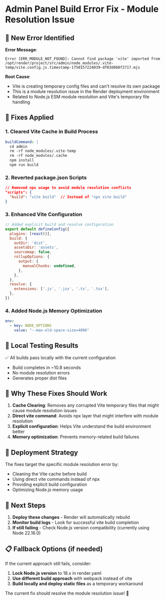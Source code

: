 # Admin Panel Build Error Fix - Module Resolution Issue

## 🚨 New Error Identified

**Error Message**:
```
Error [ERR_MODULE_NOT_FOUND]: Cannot find package 'vite' imported from /opt/render/project/src/admin/node_modules/.vite-temp/vite.config.js.timestamp-1750157224039-df03d060f2717.mjs
```

**Root Cause**: 
- Vite is creating temporary config files and can't resolve its own package
- This is a module resolution issue in the Render deployment environment
- Related to Node.js ESM module resolution and Vite's temporary file handling

## 🔧 Fixes Applied

### 1. **Cleared Vite Cache in Build Process**
```yaml
buildCommand: |
  cd admin
  rm -rf node_modules/.vite-temp
  rm -rf node_modules/.cache
  npm install
  npm run build
```

### 2. **Reverted package.json Scripts**
```json
// Removed npx usage to avoid module resolution conflicts
"scripts": {
  "build": "vite build"  // Instead of "npx vite build"
}
```

### 3. **Enhanced Vite Configuration**
```javascript
// Added explicit build and resolve configuration
export default defineConfig({
  plugins: [react()],
  build: {
    outDir: 'dist',
    assetsDir: 'assets',
    sourcemap: false,
    rollupOptions: {
      output: {
        manualChunks: undefined,
      },
    },
  },
  resolve: {
    extensions: ['.js', '.jsx', '.ts', '.tsx'],
  },
})
```

### 4. **Added Node.js Memory Optimization**
```yaml
env:
  - key: NODE_OPTIONS
    value: "--max-old-space-size=4096"
```

## 🧪 Local Testing Results
✅ All builds pass locally with the current configuration
- Build completes in ~10.8 seconds
- No module resolution errors
- Generates proper dist files

## 🎯 Why These Fixes Should Work

1. **Cache Clearing**: Removes any corrupted Vite temporary files that might cause module resolution issues
2. **Direct vite command**: Avoids npx layer that might interfere with module resolution
3. **Explicit configuration**: Helps Vite understand the build environment better
4. **Memory optimization**: Prevents memory-related build failures

## 🚀 Deployment Strategy

The fixes target the specific module resolution error by:
- Cleaning the Vite cache before build
- Using direct vite commands instead of npx
- Providing explicit build configuration
- Optimizing Node.js memory usage

## 🔄 Next Steps

1. **Deploy these changes** - Render will automatically rebuild
2. **Monitor build logs** - Look for successful vite build completion
3. **If still failing** - Check Node.js version compatibility (currently using Node 22.16.0)

## 📋 Fallback Options (if needed)

If the current approach still fails, consider:
1. **Lock Node.js version** to 18.x in render.yaml
2. **Use different build approach** with webpack instead of vite
3. **Build locally and deploy static files** as a temporary workaround

The current fix should resolve the module resolution issue! 🤞
